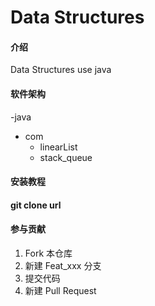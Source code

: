 # Data Structures

#### 介绍
Data Structures use java 

#### 软件架构
-java
 - com
   - linearList
   - stack_queue


#### 安装教程
#### git clone url

#### 参与贡献

1.  Fork 本仓库
2.  新建 Feat_xxx 分支
3.  提交代码
4.  新建 Pull Request


